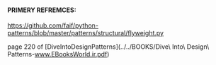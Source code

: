 #### PRIMERY  REFREMCES:
https://github.com/faif/python-patterns/blob/master/patterns/structural/flyweight.py

page 220 of [DiveIntoDesignPatterns](../../BOOKS/Dive\ Into\ Design\ Patterns-www.EBooksWorld.ir.pdf)
